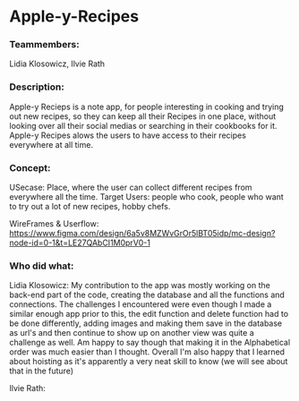 # Apple-y-Recipes
### Teammembers: 
Lidia Klosowicz, Ilvie Rath

### Description: 
Apple-y Recieps is a note app, for people interesting in cooking and trying out new recipes, so they can keep all their
             Recipes in one place, without looking over all their social medias or searching in their cookbooks for it. Apple-y Recipes
             alows the users to have access to their recipes everywhere at all time. 


### Concept: 
USecase: Place, where the user can collect different recipes from everywhere all the time.
Target Users: people who cook, people who want to try out a lot of new recipes, hobby chefs.

WireFrames & Userflow: https://www.figma.com/design/6a5v8MZWvGrOr5lBT05idp/mc-design?node-id=0-1&t=LE27QAbCI1M0prV0-1

### Who did what: 
Lidia Klosowicz: 
My contribution to the app was mostly working on the back-end part of the code, creating the database and all the functions and connections. 
The challenges I encountered were even though I made a similar enough app prior to this, the edit function and delete function had to be done differently, adding images and making them save in the database as url's and then continue to show up on another view was quite a challenge as well. Am happy to say though that making it in the Alphabetical order was much easier than I thought. Overall I'm also happy that I learned about hoisting as it's apparently a very neat skill to know (we will see about that in the future) 

Ilvie Rath: 
